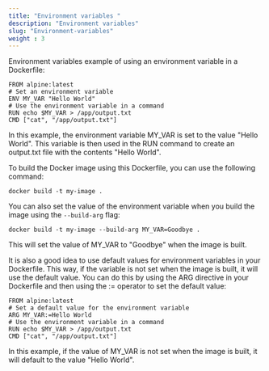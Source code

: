 ```yaml
---
title: "Environment variables "
description: "Environment variables"
slug: "Environment-variables"
weight : 3
---
```


Environment variables
example of using an environment variable in a Dockerfile:

```
FROM alpine:latest
# Set an environment variable
ENV MY_VAR "Hello World"
# Use the environment variable in a command
RUN echo $MY_VAR > /app/output.txt
CMD ["cat", "/app/output.txt"]
```

In this example, the environment variable MY_VAR is set to the value "Hello World". This variable is then used in the RUN command to create an output.txt file with the contents "Hello World".

To build the Docker image using this Dockerfile, you can use the following command:

```
docker build -t my-image .
```

You can also set the value of the environment variable when you build the image using the `--build-arg` flag:

```
docker build -t my-image --build-arg MY_VAR=Goodbye .
```

This will set the value of MY_VAR to "Goodbye" when the image is built.

It is also a good idea to use default values for environment variables in your Dockerfile. This way, if the variable is not set when the image is built, it will use the default value. You can do this by using the ARG directive in your Dockerfile and then using the := operator to set the default value:

```
FROM alpine:latest
# Set a default value for the environment variable
ARG MY_VAR:=Hello World
# Use the environment variable in a command
RUN echo $MY_VAR > /app/output.txt
CMD ["cat", "/app/output.txt"]
```

In this example, if the value of MY_VAR is not set when the image is built, it will default to the value "Hello World".
